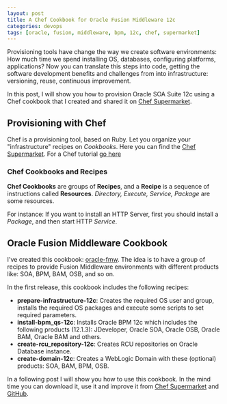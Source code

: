 ```yaml
---
layout: post
title: A Chef Cookbook for Oracle Fusion Middleware 12c
categories: devops
tags: [oracle, fusion, middleware, bpm, 12c, chef, supermarket]
---
```


Provisioning tools have change the way we create software environments: How much time we spend installing OS, databases, configuring platforms, applications? Now you can translate this steps into code, getting the software development benefits and challenges from into infrastructure: versioning, reuse, continuous improvement.

In this post, I will show you how to provision Oracle SOA Suite 12c using a Chef cookbook that I created and shared it on [Chef Supermarket](http://supermarket.chef.io).

## Provisioning with Chef

Chef is a provisioning tool, based on Ruby. Let you organize your "infrastructure" recipes on *Cookbooks*. Here you can find the [Chef Supermarket](https://supermarket.chef.io). For a Chef tutorial [go here](http://learn.chef.io/)

### Chef Cookbooks and Recipes

 **Chef Cookbooks** are groups of **Recipes**, and a **Recipe** is a sequence of instructions called **Resources**. *Directory, Execute, Service, Package* are some resources.

For instance: If you want to install an HTTP Server, first you should install a *Package*, and then start HTTP *Service*.

## Oracle Fusion Middleware Cookbook

I've created this cookbook: [oracle-fmw](https://supermarket.chef.io/cookbooks/oracle-fmw). The idea is to have a group of recipes to provide Fusion Middleware environments with different products like: SOA, BPM, BAM, OSB, and so on.

In the first release, this cookbook includes the following recipes:

- **prepare-infrastructure-12c**: Creates the required OS user and group, installs the required OS packages and execute some scripts to set required parameters.
- **install-bpm_qs-12c**: Installs Oracle BPM 12c which includes the following products (12.1.3): JDeveloper, Oracle SOA, Oracle OSB, Oracle BAM, Oracle BAM and others.
- **create-rcu_repository-12c**: Creates RCU repositories on Oracle Database instance.
- **create-domain-12c**: Creates a WebLogic Domain with these (optional) products: SOA, BAM, BPM, OSB.

In a following post I will show you how to use this cookbook. In the mind time you can download it, use it and improve it from [Chef Supermarket](https://supermarket.chef.io/cookbooks/oracle-fmw) and [GitHub](https://github.com/jeqo/oracle-fmw).
